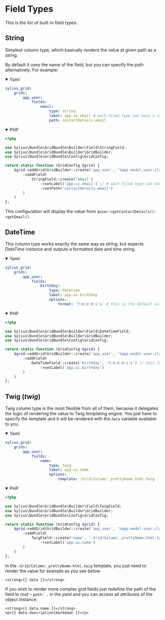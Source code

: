 Field Types
===========

This is the list of built-in field types.

String
------

Simplest column type, which basically renders the value at given path as
a string.

By default it uses the name of the field, but you can specify the path
alternatively. For example:

<details open><summary>Yaml</summary>

```yaml
sylius_grid:
    grids:
        app_user:
            fields:
                email:
                    type: string
                    label: app.ui.email # each filed type can have a label, we suggest using translation keys instead of messages
                    path: contactDetails.email
```

</details>

<details open><summary>PHP</summary>

```php
<?php

use Sylius\Bundle\GridBundle\Builder\Field\StringField;
use Sylius\Bundle\GridBundle\Builder\GridBuilder;
use Sylius\Bundle\GridBundle\Config\GridConfig;

return static function (GridConfig $grid) {
    $grid->addGrid(GridBuilder::create('app_user', '%app.model.user.class%')
        ->addField(
            StringField::create('email')
                ->setLabel('app.ui.email') // # each filed type can have a label, we suggest using translation keys instead of messages
                ->setPath('contactDetails.email')
        )
    )
};
```

</details>

This configuration will display the value from
`$user->getContactDetails()->getEmail()`.

DateTime
--------

This column type works exactly the same way as *string*, but expects
*DateTime* instance and outputs a formatted date and time string.

<details open><summary>Yaml</summary>

```yaml
sylius_grid:
    grids:
        app_user:
            fields:
                birthday:
                    type: datetime
                    label: app.ui.birthday
                    options:
                        format: 'Y:m:d H:i:s' # this is the default value, but you can modify it
```

</details>

<details open><summary>PHP</summary>

```php
<?php

use Sylius\Bundle\GridBundle\Builder\Field\DateTimeField;
use Sylius\Bundle\GridBundle\Builder\GridBuilder;
use Sylius\Bundle\GridBundle\Config\GridConfig;

return static function (GridConfig $grid) {
    $grid->addGrid(GridBuilder::create('app_user', '%app.model.user.class%')
        ->addField(
            DateTimeField::create('birthday', 'Y:m:d H:i:s') // this format is the default value, but you can modify it
                ->setLabel('app.ui.birthday')
        )
    )
};
```

</details>

Twig (*twig*)
-------------

Twig column type is the most flexible from all of them, because it
delegates the logic of rendering the value to Twig templating engine.
You just have to specify the template and it will be rendered with the
`data` variable available to you.

<details open><summary>Yaml</summary>

```yaml
sylius_grid:
    grids:
        app_user:
            fields:
                name:
                    type: twig
                    label: app.ui.name
                    options:
                        template: :Grid/Column:_prettyName.html.twig
```

</details>

<details open><summary>PHP</summary>

```php
<?php

use Sylius\Bundle\GridBundle\Builder\Field\TwigField;
use Sylius\Bundle\GridBundle\Builder\GridBuilder;
use Sylius\Bundle\GridBundle\Config\GridConfig;

return static function (GridConfig $grid) {
    $grid->addGrid(GridBuilder::create('app_user', '%app.model.user.class%')
        ->addField(
            TwigField::create('name', ':Grid/Column:_prettyName.html.twig')
                ->setLabel('app.ui.name')
        )
    )
};
```

</details>

In the `:Grid/Column:_prettyName.html.twig` template, you just need to
render the value for example as you see below:

```twig
<strong>{{ data }}</strong>
```

If you wish to render more complex grid fields just redefine the path of
the field to root – `path: .` in the yaml and you can access all
attributes of the object instance:

```twig
<strong>{{ data.name }}</strong>
<p>{{ data.description|markdown }}</p>
```
